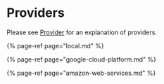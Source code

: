 # Providers

Please see [Provider](../../concepts/provider.md) for an explanation of providers.

{% page-ref page="local.md" %}

{% page-ref page="google-cloud-platform.md" %}

{% page-ref page="amazon-web-services.md" %}
